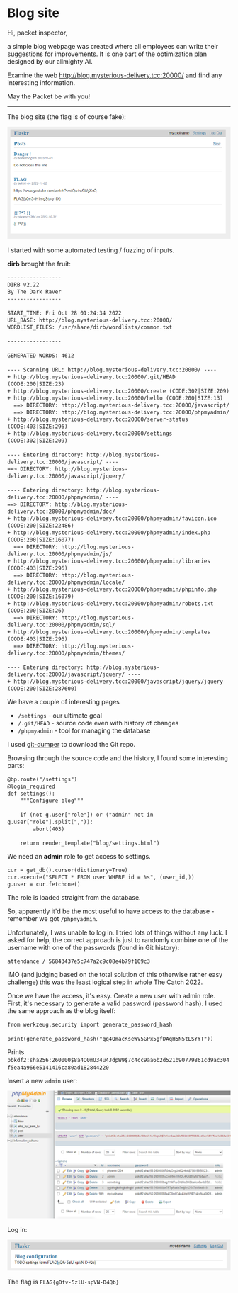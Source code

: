 # Blog site

Hi, packet inspector,

a simple blog webpage was created where all employees can write their suggestions for improvements. It is one part of
the optimization plan designed by our allmighty AI.

Examine the web http://blog.mysterious-delivery.tcc:20000/ and find any interesting information.

May the Packet be with you!

---

The blog site (the flag is of course fake):

![](blog.png)

I started with some automated testing / fuzzing of inputs.

**dirb** brought the fruit:

```
-----------------
DIRB v2.22
By The Dark Raver
-----------------

START_TIME: Fri Oct 28 01:24:34 2022
URL_BASE: http://blog.mysterious-delivery.tcc:20000/
WORDLIST_FILES: /usr/share/dirb/wordlists/common.txt

-----------------

GENERATED WORDS: 4612

---- Scanning URL: http://blog.mysterious-delivery.tcc:20000/ ----
+ http://blog.mysterious-delivery.tcc:20000/.git/HEAD (CODE:200|SIZE:23)
+ http://blog.mysterious-delivery.tcc:20000/create (CODE:302|SIZE:209)
+ http://blog.mysterious-delivery.tcc:20000/hello (CODE:200|SIZE:13)
  ==> DIRECTORY: http://blog.mysterious-delivery.tcc:20000/javascript/
  ==> DIRECTORY: http://blog.mysterious-delivery.tcc:20000/phpmyadmin/
+ http://blog.mysterious-delivery.tcc:20000/server-status (CODE:403|SIZE:296)
+ http://blog.mysterious-delivery.tcc:20000/settings (CODE:302|SIZE:209)

---- Entering directory: http://blog.mysterious-delivery.tcc:20000/javascript/ ----
==> DIRECTORY: http://blog.mysterious-delivery.tcc:20000/javascript/jquery/

---- Entering directory: http://blog.mysterious-delivery.tcc:20000/phpmyadmin/ ----
==> DIRECTORY: http://blog.mysterious-delivery.tcc:20000/phpmyadmin/doc/
+ http://blog.mysterious-delivery.tcc:20000/phpmyadmin/favicon.ico (CODE:200|SIZE:22486)
+ http://blog.mysterious-delivery.tcc:20000/phpmyadmin/index.php (CODE:200|SIZE:16077)
  ==> DIRECTORY: http://blog.mysterious-delivery.tcc:20000/phpmyadmin/js/
+ http://blog.mysterious-delivery.tcc:20000/phpmyadmin/libraries (CODE:403|SIZE:296)
  ==> DIRECTORY: http://blog.mysterious-delivery.tcc:20000/phpmyadmin/locale/
+ http://blog.mysterious-delivery.tcc:20000/phpmyadmin/phpinfo.php (CODE:200|SIZE:16079)
+ http://blog.mysterious-delivery.tcc:20000/phpmyadmin/robots.txt (CODE:200|SIZE:26)
  ==> DIRECTORY: http://blog.mysterious-delivery.tcc:20000/phpmyadmin/sql/
+ http://blog.mysterious-delivery.tcc:20000/phpmyadmin/templates (CODE:403|SIZE:296)
  ==> DIRECTORY: http://blog.mysterious-delivery.tcc:20000/phpmyadmin/themes/

---- Entering directory: http://blog.mysterious-delivery.tcc:20000/javascript/jquery/ ----
+ http://blog.mysterious-delivery.tcc:20000/javascript/jquery/jquery (CODE:200|SIZE:287600)
```

We have a couple of interesting pages

- `/settings` - our ultimate goal
- `/.git/HEAD` - source code even with history of changes
- `/phpmyadmin` - tool for managing the database

I used [git-dumper](https://github.com/arthaud/git-dumper) to download the Git repo.

Browsing through the source code and the history, I found some interesting parts:

```
@bp.route("/settings")
@login_required
def settings():
    """Configure blog"""

    if (not g.user["role"]) or ("admin" not in g.user["role"].split(",")):
        abort(403)

    return render_template("blog/settings.html")
```

We need an **admin** role to get access to settings.

```
cur = get_db().cursor(dictionary=True)
cur.execute("SELECT * FROM user WHERE id = %s", (user_id,))
g.user = cur.fetchone()
```

The role is loaded straight from the database.

So, apparently it'd be the most useful to have access to the database - remember we got `/phpmyadmin`.

Unfortunately, I was unable to log in. I tried lots of things without any luck.
I asked for help, the correct approach is just to randomly combine one of the username
with one of the passwords (found in Git history):

```
attendance / 56843437e5c747a2c9c08e4b79f109c3
```

IMO (and judging based on the total solution of this otherwise rather easy challenge)
this was the least logical step in whole The Catch 2022.

Once we have the access, it's easy. Create a new user with admin role.
First, it's necessary to generate a valid password (password hash). I used
the same approach as the blog itself:

```
from werkzeug.security import generate_password_hash

print(generate_password_hash("qq4QmacKseWV5GPx5gfDAqH5N5tLSYYT"))
```

Prints `pbkdf2:sha256:260000$8a4O0mU34u4JdpW9$7c4cc9aa6b2d521b90779861cd9ac304f5ea4a966e5141416ca80ad182844220`

Insert a new `admin` user:

![](phpmyadmin.png)

Log in:

![](settings.png)

The flag is `FLAG{gDfv-5zlU-spVN-D4Qb}`